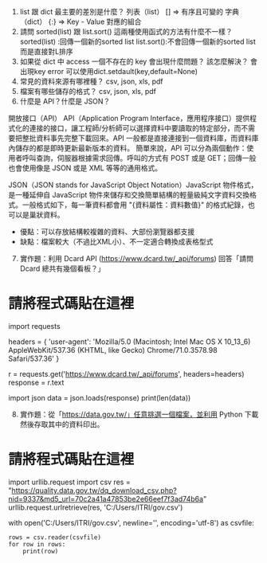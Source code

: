 1. list 跟 dict 最主要的差別是什麼？
列表（list） [] => 有序且可變的
字典（dict） {:} => Key - Value 對應的組合
2. 請問 sorted(list) 跟 list.sort() 這兩種使用函式的方法有什麼不一樣？
sorted(list) :回傳一個新的sorted list
list.sort():不會回傳一個新的sorted list 而是直接對L排序
3. 如果從 dict 中 access 一個不存在的 key 會出現什麼問題？ 該怎麼解決？
會出現key error
可以使用dict.setdault(key,default=None)
4. 常見的資料來源有哪裡種？
csv, json, xls, pdf 
5. 檔案有哪些儲存的格式？
csv, json, xls, pdf
6. 什麼是 API？什麼是 JSON？

開放接口（API）
  API（Application Program Interface，應用程序接口）提供程式化的連接的接口，讓工程師/分析師可以選擇資料中要讀取的特定部分，而不需要把整批資料事先完整下載回來。API 一般都是直接連接到一個資料庫，而資料庫內儲存的都是即時更新最新版本的資料。
  簡單來說，API 可以分為兩個動作：使用者呼叫查詢，伺服器根據需求回傳。呼叫的方式有 POST 或是 GET；回傳一般也會使用像是 JSON 或是 XML 等等的通用格式。
  
  JSON（JSON stands for JavaScript Object Notation）JavaScript 物件格式，是一種延伸自 JavaScript 物件來儲存和交換簡單結構的輕量級純文字資料交換格式。一般格式如下，每一筆資料都會用 "{資料屬性：資料數值}" 的格式紀錄，也可以是巢狀資料。
  - 優點：可以存放結構較複雜的資料、大部份瀏覽器都支援
  - 缺點：檔案較大（不過比XML小）、不一定適合轉換成表格型式  
  
7. 實作題：利用 Dcard API (https://www.dcard.tw/_api/forums) 回答「請問 Dcard 總共有幾個看板？」
# 請將程式碼貼在這裡
import requests

headers = {
    'user-agent': 'Mozilla/5.0 (Macintosh; Intel Mac OS X 10_13_6) AppleWebKit/537.36 (KHTML, like Gecko) Chrome/71.0.3578.98 Safari/537.36'
}

r = requests.get('https://www.dcard.tw/_api/forums', headers=headers)
response = r.text

import json
data = json.loads(response)
print(len(data))

8. 實作題：從「https://data.gov.tw/」任意挑選一個檔案，並利用 Python 下載然後存取其中的資料印出。
# 請將程式碼貼在這裡
import urllib.request
import csv
res = "https://quality.data.gov.tw/dq_download_csv.php?nid=9337&md5_url=70c2a41a47853be2e66eef7f3ad74b6a"
urllib.request.urlretrieve(res, 'C:/Users/ITRI/gov.csv')

with open('C:/Users/ITRI/gov.csv', newline='', encoding='utf-8') as csvfile:

    rows = csv.reader(csvfile)
    for row in rows:
        print(row)
